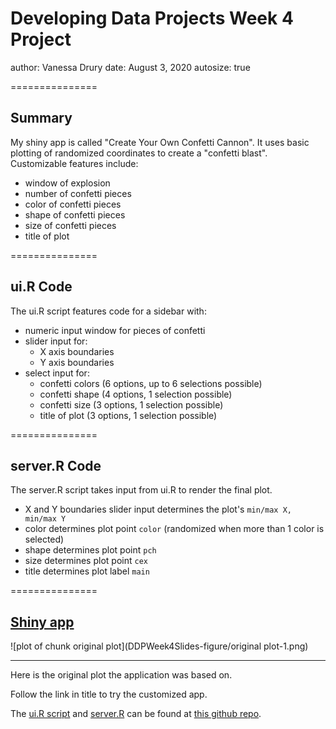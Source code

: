 Developing Data Projects Week 4 Project
========================================================
author: Vanessa Drury
date: August 3, 2020
autosize: true

===============
## Summary
My shiny app is called "Create Your Own Confetti Cannon". It uses basic plotting of randomized coordinates to create a "confetti blast". Customizable features include:  

- window of explosion  
- number of confetti pieces  
- color of confetti pieces  
- shape of confetti pieces  
- size of confetti pieces  
- title of plot  

===============
## ui.R Code
The ui.R script features code for a sidebar with: 
- numeric input window for pieces of confetti  
- slider input for:  
    - X axis boundaries  
    - Y axis boundaries  
- select input for:  
    - confetti colors (6 options, up to 6 selections possible)  
    - confetti shape (4 options, 1 selection possible)  
    - confetti size (3 options, 1 selection possible)  
    - title of plot (3 options, 1 selection possible)  

===============
## server.R Code
The server.R script takes input from ui.R to render the final plot. 

- X and Y boundaries slider input determines the plot's   `min/max X, min/max Y`  
- color determines plot point `color` (randomized when more than 1 color is selected)  
- shape determines plot point `pch`  
- size determines plot point `cex`  
- title determines plot label `main`  

===============
## [Shiny app](https://vedrury.shinyapps.io/DDPWeek4/)
![plot of chunk original plot](DDPWeek4Slides-figure/original plot-1.png)
***
  
  

Here is the original plot the application was based on. 
  
  Follow the link in title to try the customized app. 
  
 The [ui.R script](https://github.com/vedrury/DDPWeek4/blob/master/DDPWeek4/ui.R) and [server.R](https://github.com/vedrury/DDPWeek4/blob/master/DDPWeek4/server.R) can be found at [this github repo](https://github.com/vedrury/DDPWeek4/tree/master/DDPWeek4).

